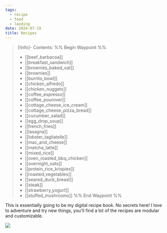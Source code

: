 ```yaml
---
tags:
  - recipe
  - food
  - landing
date: 2024-07-19
title: Recipes
---
```


> [!info]- Contents: 
>%% Begin Waypoint %%
>- [[beef_barbacoa]]
>- [[breakfast_sandwich]]
>- [[brownies_baked_oat]]
>- [[brownies]]
>- [[burrito_bowl]]
>- [[chicken_alfredo]]
>- [[chicken_nuggets]]
>- [[coffee_espresso]]
>- [[coffee_pourover]]
>- [[cottage_cheese_ice_cream]]
>- [[cottage_cheese_pizza_bread]]
>- [[cucumber_salad]]
>- [[egg_drop_soup]]
>- [[french_fries]]
>- [[lasagna]]
>- [[lobster_tagliatelle]]
>- [[mac_and_cheese]]
>- [[matcha_latte]]
>- [[mixed_rice]]
>- [[oven_roasted_bbq_chicken]]
>- [[overnight_oats]]
>- [[protein_rice_krispies]]
>- [[roasted_vegetables]]
>- [[seared_duck_breast]]
>- [[steak]]
>- [[strawberry_yogurt]]
>- [[stuffed_mushrooms]]
>%% End Waypoint %%

This is essentially going to be my digital recipe book. No secrets here! I love to adventure and try new things, you'll find a lot of the recipes are modular and customizable.

![](https://res.cloudinary.com/drwjkxxud/image/upload/v1721090111/spongbob_formula_1_jscx7g.gif)